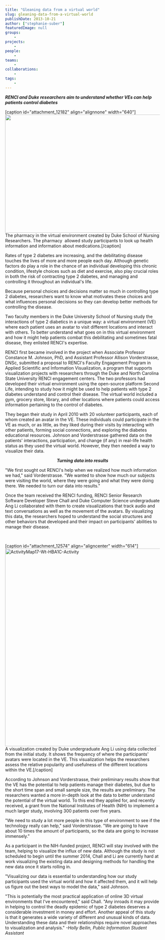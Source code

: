 ```yaml
---
title: "Gleaning data from a virtual world"
slug: gleaning-data-from-a-virtual-world
publishDate: 2013-10-21
author: ["stephanie-suber"]
featuredImage: null
groups:
    - 
projects:
    - 
people:
    - 
teams: 
    - 
collaborations:
    - 
tags:
    - 
---
```

<strong><i>RENCI and Duke researchers aim to understand whether VEs can help patients control diabetes</i></strong>

[caption id="attachment_12182" align="alignnone" width="640"]<a href="https://www.renci.org/wp-content/uploads/2013/10/3-1024x613.png"><img class=" wp-image-12182 " src="https://www.renci.org/wp-content/uploads/2013/10/3-1024x613.png" alt="" width="640" height="383" /></a> The pharmacy in the virtual environment created by Duke School of Nursing Researchers. The pharmacy  allowed study participants to look up health information and information about medications.[/caption]

Rates of type 2 diabetes are increasing, and the debilitating disease touches the lives of more and more people each day. Although genetic factors do play a role in the chance of an individual developing this chronic condition, lifestyle choices such as diet and exercise, also play crucial roles in both the risk of contracting type 2 diabetes, and managing and controlling it throughout an individual's life.  

Because personal choices and decisions matter so much in controlling type 2 diabetes, researchers want to know what motivates these choices and what influences personal decisions so they can develop better methods for controlling the disease.

Two faculty members in the Duke University School of Nursing study the interactions of type 2 diabetics in a unique way: a virtual environment (VE) where each patient uses an avatar to visit different locations and interact with others. To better understand what goes on in this virtual environment and how it might help patients combat this debilitating and sometimes fatal disease, they enlisted RENCI's expertise.

RENCI first became involved in the project when Associate Professor Constance M. Johnson, PhD, and Assistant Professor Allison Vorderstrasse, DNSc, submitted a proposal to RENCI's Faculty Engagement Program in Applied Scientific and Information Visualization, a program that supports visualization projects with researchers through the Duke and North Carolina State University RENCI engagement centers. The two professors had developed their virtual environment using the open-source platform Second Life, intending to study how it might be used to help patients with type 2 diabetes understand and control their disease. The virtual world included a gym, grocery store, library, and other locations where patients could access information pertaining to the control of diabetes.

They began their study in April 2010 with 20 volunteer participants, each of whom created an avatar in the VE. These individuals could participate in the VE as much, or as little, as they liked during their visits by interacting with other patients, forming social connections, and exploring the diabetes educational resources. Johnson and Vorderstrasse gathered data on the patients' interactions, participation, and change (if any) in real-life health status as they used the virtual world. However, they then needed a way to visualize their data.
<p style="text-align: center;"><strong><em>Turning data into results</em></strong></p>
<p style="text-align: left;">"We first sought out RENCI's help when we realized how much information we had," said Vorderstrasse. "We wanted to show how much our subjects were visiting the world, where they were going and what they were doing there. We needed to turn our data into results."</p>
<p style="text-align: left;">Once the team received the RENCI funding, RENCI Senior Research Software Developer Steve Chall and Duke Computer Science undergraduate Ang Li collaborated with them to create visualizations that track audio and text conversations as well as the movement of the avatars. By visualizing this data, the researchers hoped to understand the social structures and other behaviors that developed and their impact on participants' abilities to manage their disease.</p>
&nbsp;

[caption id="attachment_12574" align="aligncenter" width="614"]<a href="https://www.renci.org/wp-content/uploads/2013/10/ActivityMap17-Wt-HBA1C-Activity.png"><img class=" wp-image-12574  " src="https://www.renci.org/wp-content/uploads/2013/10/ActivityMap17-Wt-HBA1C-Activity.png" alt="ActivityMap17-Wt-HBA1C-Activity" width="614" height="641" /></a> A visualization created by Duke undergraduate Ang Li using data collected from the initial study. It shows the frequency of where the participants' avatars were located in the VE. This visualization helps the researchers assess the relative popularity and usefulness of the different locations within the VE.[/caption]
<p style="text-align: left;">According to Johnson and Vorderstrasse, their preliminary results show that the VE has the potential to help patients manage their diabetes, but due to the short time span and small sample size, the results are preliminary. The researchers wanted a more in-depth look at the data to better understand the potential of the virtual world. To this end they applied for, and recently received, a grant from the National Institutes of Health (NIH) to implement a much larger study, involving 300 patients over five years.</p>
"We need to study a lot more people in this type of environment to see if the technology really can help," said Vorderstrasse. "We are going to have about 10 times the amount of participants, so the data are going to increase immensely."

As a participant in the NIH-funded project, RENCI will stay involved with the team, helping to visualize the influx of new data. Although the study is not scheduled to begin until the summer 2014, Chall and Li are currently hard at work visualizing the existing data and designing methods for handling the new data once it starts rolling in.

"Visualizing our data is essential to understanding how our study participants used the virtual world and how it affected them, and it will help us figure out the best ways to model the data," said Johnson.

"This is potentially the most practical application of online 3D virtual environments that I've encountered," said Chall. "Any inroads it may provide in helping to control the deadly epidemic of type 2 diabetes deserves a considerable investment in money and effort. Another appeal of this study is that it generates a wide variety of different and unusual kinds of data. Understanding these data and their relationships require novel approaches to visualization and analysis." <em>-Holly Beilin, Public Information Student Assistant </em>
